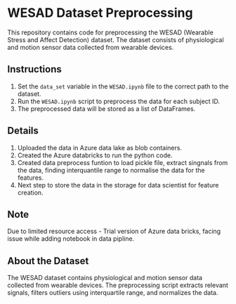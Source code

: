 # WESAD Dataset Preprocessing

This repository contains code for preprocessing the WESAD (Wearable Stress and Affect Detection) dataset. The dataset consists of physiological and motion sensor data collected from wearable devices.


## Instructions

1. Set the `data_set` variable in the `WESAD.ipynb` file to the correct path to the dataset.
2. Run the `WESAD.ipynb` script to preprocess the data for each subject ID.
5. The preprocessed data will be stored as a list of DataFrames.

## Details

1. Uploaded the data in Azure data lake as blob containers.
2. Created the Azure databricks to run the python code.
3. Created data preprocess funtion to load pickle file, extract singnals from the data, finding interquantile range to normalise the data for the features.
4. Next step to store the data in the storage for data scientist for feature creation.

## Note

Due to limited resource access - Trial version of Azure data bricks, facing issue while adding notebook in data pipline.

## About the Dataset

The WESAD dataset contains physiological and motion sensor data collected from wearable devices. The preprocessing script extracts relevant signals, filters outliers using interquartile range, and normalizes the data.

